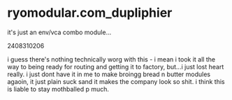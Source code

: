 # ryomodular.com_dupliphier
 it's just an env/vca combo module...

2408310206

i guess there's nothing technically  worg with this - i mean i took it all the way to being ready for routing and getting it to factory, but...i just lost heart really. i just dont have it in me to make broingg bread n butter modules agaoin, it just plain suck sand it makes the company look so shit. i think this is liable to stay mothballed p much.